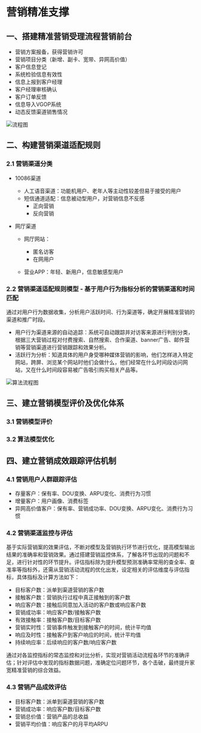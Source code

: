 # 营销精准支撑

## 一、搭建精准营销受理流程营销前台
 * 营销方案报备，获得营销许可
 * 营销项目分类（新增、副卡、宽带、异网高价值）
 * 客户信息登记
 * 系统检验信息有效性
 * 信息上报到客户经理
 * 客户经理审核确认
 * 客户订单反馈
 * 信息导入VGOP系统
 * 动态反馈渠道销售情况
 
 ![流程图](image)

  ## 二、构建营销渠道适配规则

 ### 2.1 营销渠道分类
  * 10086渠道
    - 人工语音渠道：功能机用户、老年人等主动性较差但易于接受的用户
    - 短信通道适配：信息被动型用户，对营销信息不反感
      * 正向营销
      * 反向营销

  * 网厅渠道
    - 网厅网站：
      * 匿名访客
      * 在网用户
      
    - 营业APP：年轻、新用户，信息敏感型用户
    
  ### 2.2 营销渠道适配规则模型 - 基于用户行为指标分析的营销渠道和时间匹配
   
   通过对用户行为数据收集，分析用户活跃时间、行为渠道等，确定开展精准营销的渠道和推广时段。
  - 用户行为渠道来源的自动追踪：系统可自动跟踪并对访客来源进行判别分类，根据三大营销过程对付费搜索、自然搜索、合作渠道、banner广告、邮件营销等营销渠道进行营销跟踪和效果分析。
  - 活跃行为分析：知道具体的用户身受哪种媒体营销的影响，他们怎样进入特定网站，跨屏、浏览某个网站时他们会做什么，他们经常在什么时间段访问网站，又在什么时间段容易被广告吸引购买相关产品等。

   ![算法流程图](figure_01.png)

   
## 三、建立营销模型评价及优化体系
### 3.1 营销模型评价
### 3.2 算法模型优化


## 四、建立营销成效跟踪评估机制
### 4.1 营销用户人群跟踪评估
 - 存量客户：保有率、DOU变换、ARPU变化、消费行为习惯
 - 增量客户：用户画像、消费标签
 - 异网高价值客户：保有率、营销成功率、DOU变换、ARPU变化、消费行为习惯
 
### 4.2 营销渠道监控与评估
  基于实际营销案的效果评估，不断对模型及营销执行环节进行优化，提高模型输出结果的准确率和营销效果。通过搭建营销监控体系，了解各环节出现的问题和不足，进行针对性的环节提升。评估指标除为提升模型预测准确率常用的查全率、查准率等指标外，还需从营销活动流程的优化出发，设定相关的评估维度与评估指标，具体指标及计算方法如下：
 - 目标客户数：派单到渠道营销的客户数
 - 接触客户数：营销执行过程中真正接触到的客户数
 - 响应客户数：接触后同意加入活动的客户数或响应客户数
 - 营销成功率：响应客户数/接触客户数
 - 有效接触率：接触客户数/目标客户数
 - 营销实时性：营销事件触发到接触客户的时间，统计平均值
 - 响应及时性：接触客户到客户响应的时间，统计平均值
 - 持续响应率：后续响应的客户数/响应客户数

 通过对各监控指标的常态监控和对比分析，实现对营销活动流程各环节的准确评估；针对评估中发现的指标数据问题，准确定位问题环节，各个击破，最终提升家宽精准营销的综合效益。
 
  ### 4.3 营销产品成效评估
   - 目标客户数：派单到渠道营销的客户数
   - 营销成功率：响应客户数/目标客户数
   - 营销总价值：营销产品的总收益
   - 营销平均价值：响应客户的月平均ARPU
   

